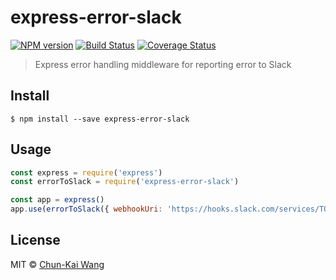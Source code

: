 # express-error-slack

[![NPM version][npm-image]][npm-url]
[![Build Status][travis-image]][travis-url]
[![Coverage Status][codecov-image]][codecov-url]

> Express error handling middleware for reporting error to Slack

## Install

```
$ npm install --save express-error-slack
```

## Usage

```js
const express = require('express')
const errorToSlack = require('express-error-slack')

const app = express()
app.use(errorToSlack({ webhookUri: 'https://hooks.slack.com/services/TOKEN'})
```

## License

MIT © [Chun-Kai Wang](https://github.com/chunkai1312)

[npm-image]: https://img.shields.io/npm/v/express-error-slack
[npm-url]: https://npmjs.org/package/express-error-slack
[travis-image]: https://img.shields.io/travis/chunkai1312/express-error-slack.svg
[travis-url]: https://travis-ci.org/chunkai1312/express-error-slack
[codecov-image]: https://img.shields.io/codecov/c/github/chunkai1312/express-error-slack.svg
[codecov-url]: https://codecov.io/gh/chunkai1312/express-error-slack